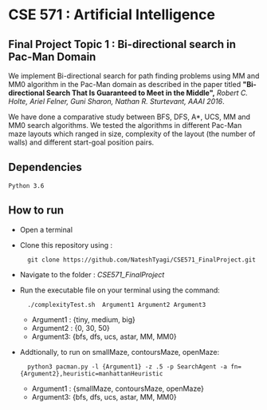 # CSE 571 : Artificial Intelligence
## Final Project Topic 1 : Bi-directional search in Pac-Man Domain

We implement Bi-directional search for path finding problems using MM and MM0 algorithm in the Pac-Man domain as described in the paper titled **"Bi-directional Search That Is Guaranteed to Meet in the Middle",** _Robert C. Holte, Ariel Felner, Guni Sharon, Nathan R. Sturtevant, AAAI 2016_.

We have done a comparative study between BFS, DFS, A*, UCS, MM and MM0 search algorithms. We tested the algorithms in different Pac-Man maze layouts which ranged in size, complexity of the layout (the number of walls) and different start-goal position pairs.

## Dependencies
    Python 3.6

## How to run
* Open a terminal
* Clone this repository using : 

        git clone https://github.com/NateshTyagi/CSE571_FinalProject.git
* Navigate to the folder : _CSE571_FinalProject_
* Run the executable file on your terminal using the command: 

        ./complexityTest.sh  Argument1 Argument2 Argument3
  - Argument1 : {tiny, medium, big}
  - Argument2 : {0, 30, 50}
  - Argument3: {bfs, dfs, ucs, astar, MM, MM0}

* Addtionally, to run on smallMaze, contoursMaze, openMaze:

        python3 pacman.py -l {Argument1} -z .5 -p SearchAgent -a fn={Argument2},heuristic=manhattanHeuristic
  - Argument1 : {smallMaze, contoursMaze, openMaze}
  - Argument3: {bfs, dfs, ucs, astar, MM, MM0}
